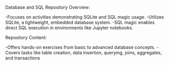 
Database and SQL Repository Overview:

  -Focuses on activities demonstrating SQLite and SQL magic usage.
  -Utilizes SQLite, a lightweight, embedded database system.
  -SQL magic enables direct SQL execution in environments like Jupyter notebooks.

Repository Content:

  -Offers hands-on exercises from basic to advanced database concepts.
  -Covers tasks like table creation, data insertion, querying, joins, aggregates, and transactions

